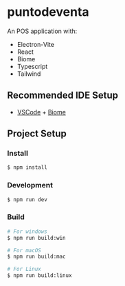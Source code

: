 # puntodeventa

An POS application with:
- Electron-Vite
- React
- Biome
- Typescript
- Tailwind

## Recommended IDE Setup

- [VSCode](https://code.visualstudio.com/) + [Biome](https://marketplace.visualstudio.com/items?itemName=biomejs.biome)

## Project Setup

### Install

```bash
$ npm install
```

### Development

```bash
$ npm run dev
```

### Build

```bash
# For windows
$ npm run build:win

# For macOS
$ npm run build:mac

# For Linux
$ npm run build:linux
```
